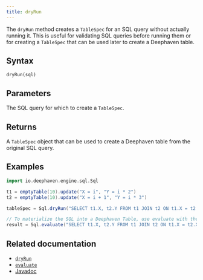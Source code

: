 ```yaml
---
title: dryRun
---
```


The `dryRun` method creates a `TableSpec` for an SQL query without actually running it. This is useful for validating SQL queries before running them or for creating a `TableSpec` that can be used later to create a Deephaven table.

## Syntax

```
dryRun(sql)
```

## Parameters

<ParamTable>
<Param name="sql" type="String">

The SQL query for which to create a `TableSpec`.

</Param>
</ParamTable>

## Returns

A `TableSpec` object that can be used to create a Deephaven table from the original SQL query.

## Examples

```groovy order=t1,t2,result
import io.deephaven.engine.sql.Sql

t1 = emptyTable(10).update("X = i", "Y = i * 2")
t2 = emptyTable(10).update("X = i + 1", "Y = i * 3")

tableSpec = Sql.dryRun("SELECT t1.X, t2.Y FROM t1 JOIN t2 ON t1.X = t2.X")

// To materialize the SQL into a Deephaven Table, use evaluate with the same SQL
result = Sql.evaluate("SELECT t1.X, t2.Y FROM t1 JOIN t2 ON t1.X = t2.X")
```

## Related documentation

- [`dryRun`](./dryRun.md)
- [`evaluate`](./evaluate.md)
- [Javadoc](https://docs.deephaven.io/core/javadoc/io/deephaven/engine/sql/Sql.html#dryRun(java.lang.String))
